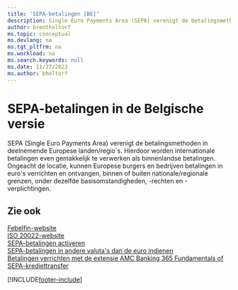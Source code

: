 ```yaml
---
title: 'SEPA-betalingen [BE]'
description: Single Euro Payments Area (SEPA) verenigt de betalingsmethoden in deelnemende Europese landen/regio´s waardoor zodat internationale betalingen even gemakkelijk te verwerken worden als binnenlandse betalingen.
author: brentholtorf
ms.topic: conceptual
ms.devlang: na
ms.tgt_pltfrm: na
ms.workload: na
ms.search.keywords: null
ms.date: 11/27/2023
ms.author: bholtorf
---
```

# <a name="sepa-payments-in-the-belgian-version"></a>SEPA-betalingen in de Belgische versie

SEPA (Single Euro Payments Area) verenigt de betalingsmethoden in deelnemende Europese landen/regio´s. Hierdoor worden internationale betalingen even gemakkelijk te verwerken als binnenlandse betalingen. Ongeacht de locatie, kunnen Europese burgers en bedrijven betalingen in euro's verrichten en ontvangen, binnen of buiten nationale/regionale grenzen, onder dezelfde basisomstandigheden, -rechten en -verplichtingen.  

## <a name="see-also"></a>Zie ook

[Febelfin-website](https://go.microsoft.com/fwlink/?LinkId=275119)   
[ISO 20022-website](https://go.microsoft.com/fwlink/?LinkId=275120)   
[SEPA-betalingen activeren](../includes/BENL/activate-sepa-payments.md)   
[SEPA-betalingen in andere valuta's dan de euro indienen](/dynamics365/business-central/LocalFunctionality/Belgium/belgian-electronic-payments#file-non-euro-sepa-payments)  
[Betalingen verrichten met de extensie AMC Banking 365 Fundamentals of SEPA-krediettransfer](../../finance-make-payments-with-bank-data-conversion-service-or-sepa-credit-transfer.md)  

[!INCLUDE[footer-include](../../includes/footer-banner.md)]
